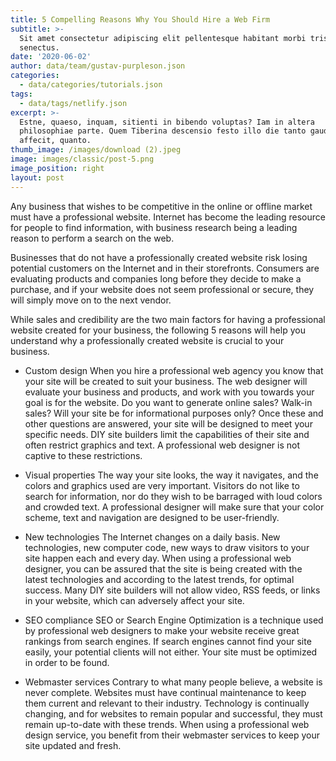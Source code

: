 ```yaml
---
title: 5 Compelling Reasons Why You Should Hire a Web Firm
subtitle: >-
  Sit amet consectetur adipiscing elit pellentesque habitant morbi tristique
  senectus.
date: '2020-06-02'
author: data/team/gustav-purpleson.json
categories:
  - data/categories/tutorials.json
tags:
  - data/tags/netlify.json
excerpt: >-
  Estne, quaeso, inquam, sitienti in bibendo voluptas? Iam in altera
  philosophiae parte. Quem Tiberina descensio festo illo die tanto gaudio
  affecit, quanto.
thumb_image: /images/download (2).jpeg
image: images/classic/post-5.png
image_position: right
layout: post
---
```

Any business that wishes to be competitive in the online or offline market must have a professional website. Internet has become the leading resource for people to find information, with business research being a leading reason to perform a search on the web.

Businesses that do not have a professionally created website risk losing potential customers on the Internet and in their storefronts. Consumers are evaluating products and companies long before they decide to make a purchase, and if your website does not seem professional or secure, they will simply move on to the next vendor.

While sales and credibility are the two main factors for having a professional website created for your business, the following 5 reasons will help you understand why a professionally created website is crucial to your business.

- Custom design
When you hire a professional web agency you know that your site will be created to suit your business. The web designer will evaluate your business and products, and work with you towards your goal is for the website. Do you want to generate online sales? Walk-in sales? Will your site be for informational purposes only? Once these and other questions are answered, your site will be designed to meet your specific needs. DIY site builders limit the capabilities of their site and often restrict graphics and text. A professional web designer is not captive to these restrictions.

- Visual properties
The way your site looks, the way it navigates, and the colors and graphics used are very important. Visitors do not like to search for information, nor do they wish to be barraged with loud colors and crowded text. A professional designer will make sure that your color scheme, text and navigation are designed to be user-friendly.

- New technologies
The Internet changes on a daily basis. New technologies, new computer code, new ways to draw visitors to your site happen each and every day. When using a professional web designer, you can be assured that the site is being created with the latest technologies and according to the latest trends, for optimal success. Many DIY site builders will not allow video, RSS feeds, or links in your website, which can adversely affect your site.

- SEO compliance
SEO or Search Engine Optimization is a technique used by professional web designers to make your website receive great rankings from search engines. If search engines cannot find your site easily, your potential clients will not either. Your site must be optimized in order to be found.

- Webmaster services
Contrary to what many people believe, a website is never complete. Websites must have continual maintenance to keep them current and relevant to their industry. Technology is continually changing, and for websites to remain popular and successful, they must remain up-to-date with these trends. When using a professional web design service, you benefit from their webmaster services to keep your site updated and fresh.